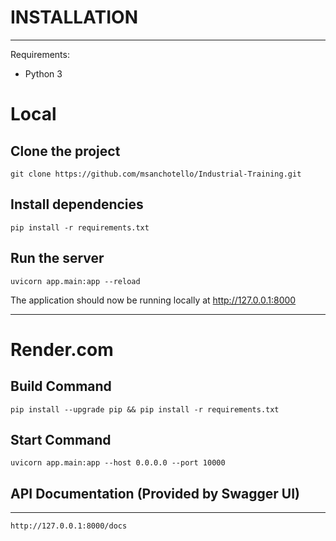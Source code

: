 # INSTALLATION
----------------------------------------------------------------------
Requirements:
- Python 3

# Local
## Clone the project
```
git clone https://github.com/msanchotello/Industrial-Training.git
```
## Install dependencies
```
pip install -r requirements.txt
```
## Run the server
```
uvicorn app.main:app --reload
```

The application should now be running locally at http://127.0.0.1:8000

------------------------------------------------------------------------

# Render.com
## Build Command
```
pip install --upgrade pip && pip install -r requirements.txt
```
## Start Command
```
uvicorn app.main:app --host 0.0.0.0 --port 10000
```

## API Documentation (Provided by Swagger UI)
----------------------------------------------------------------------
```
http://127.0.0.1:8000/docs
```

